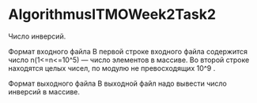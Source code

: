 # AlgorithmusITMOWeek2Task2
Число инверсий.


Формат входного файла
В первой строке входного файла содержится число n(1<=n<=10^5)  — число элементов в массиве. Во второй строке находятся  целых чисел, по модулю не превосходящих 10^9 .

Формат выходного файла
В выходной файл надо вывести число инверсий в массиве.
